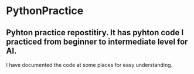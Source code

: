 # PythonPractice
## Pyhton practice repostitiry. It has pyhton code I practiced from beginner to intermediate level for AI.
I have documented the code at some places for easy understanding.
